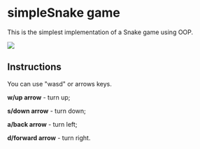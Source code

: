 # simpleSnake game
This is the simplest implementation of a Snake game using OOP.

![](https://ibb.co/jftY5nt)

Instructions
-----------------------------------
You can use "wasd" or arrows keys.

**w/up arrow** - turn up;

**s/down arrow** - turn down;

**a/back arrow** - turn left;

**d/forward arrow** - turn right.
